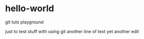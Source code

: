 # hello-world
git tuts playground

just to test stuff with using git
another line of text
yet another edit
